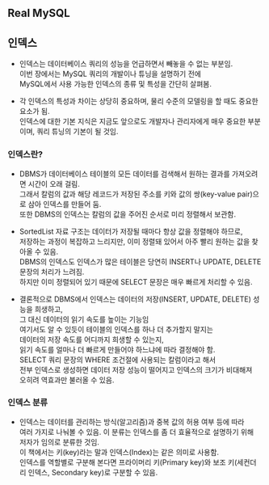 
## Real MySQL



## 인덱스

- 인덱스는 데이터베이스 쿼리의 성능을 언급하면서 빼놓을 수 없는 부분임.  
  이번 장에서는 MySQL 쿼리의 개발이나 튜닝을 설명하기 전에  
  MySQL에서 사용 가능한 인덱스의 종류 및 특성을 간단히 살펴봄.  
  
- 각 인덱스의 특성과 차이는 상당히 중요하며, 물리 수준의 모델링을 할 때도 중요한 요소가 됨.  
  인덱스에 대한 기본 지식은 지금도 앞으로도 개발자나 관리자에게 매우 중요한 부분이며, 쿼리 튜닝의 기본이 될 것임.  
  
  
### 인덱스란?  

- DBMS가 데이터베이스 테이블의 모든 데이터를 검색해서 원하는 결과를 가져오려면 시간이 오래 걸림.  
  그래서 칼럼의 값과 해당 레코드가 저장된 주소를 키와 값의 쌍(key-value pair)으로 삼아 인덱스를 만들어 둠.  
  또한 DBMS의 인덱스는 칼럼의 값을 주어진 순서로 미리 정렬해서 보관함.  
  
- SortedList 자료 구조는 데이터가 저장될 때마다 항상 값을 정렬해야 하므로,  
  저장하는 과정이 복잡하고 느리지만, 이미 정렬돼 있어서 아주 빨리 원하는 값을 찾아올 수 있음.  
  DBMS의 인덱스도 인덱스가 많은 테이블은 당연히 INSERT나 UPDATE, DELETE 문장의 처리가 느려짐.  
  하지만 이미 정렬되어 있기 때문에 SELECT 문장은 매우 빠르게 처리할 수 있음.  
  
- 결론적으로 DBMS에서 인덱스는 데이터의 저장(INSERT, UPDATE, DELETE) 성능을 희생하고,  
  그 대신 데이터의 읽기 속도를 높이는 기능임  
  여기서도 알 수 있듯이 테이블의 인덱스를 하나 더 추가할지 말지는  
  데이터의 저장 속도를 어디까지 희생할 수 있는지,  
  읽기 속도를 얼마나 더 빠르게 만들어야 하느냐에 따라 결정해야 함.  
  SELECT 쿼리 문장의 WHERE 조건절에 사용되는 칼럼이라고 해서  
  전부 인덱스로 생성하면 데이터 저장 성능이 떨어지고 인덱스의 크기가 비대해져  
  오히려 역효과만 불러올 수 있음.  
  
  
### 인덱스 분류

- 인덱스는 데이터를 관리하는 방식(알고리즘)과 중복 값의 허용 여부 등에 따라  
  여러 가지로 나눠볼 수 있음.
  이 분류는 인덱스를 좀 더 효율적으로 설명하기 위해 저자가 임의로 분류한 것임.  
  이 책에서는 키(key)라는 말과 인덱스(Index)는 같은 의미로 사용함.  
  인덱스를 역할별로 구분해 본다면 프라이머리 키(Primary key)와 보조 키(세컨더리 인덱스, Secondary key)로 구분할 수 있음.  
  

  
  
  
  
  
